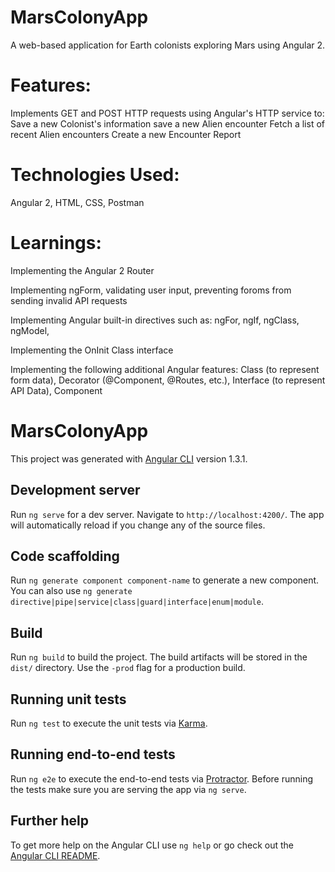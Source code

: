 # MarsColonyApp

A web-based application for Earth colonists exploring Mars using Angular 2.

# Features:
Implements GET and POST HTTP requests using Angular's HTTP service to:
    Save a new Colonist's information
    save a new Alien encounter
    Fetch a list of recent Alien encounters
    Create a new Encounter Report

# Technologies Used:

Angular 2, HTML, CSS, Postman

# Learnings:

Implementing the Angular 2 Router

Implementing ngForm, validating user input, preventing foroms from sending invalid API requests

Implementing Angular built-in directives such as:
    ngFor, ngIf, ngClass, ngModel,


Implementing the OnInit Class interface

Implementing the following additional Angular features:
    Class (to represent form data), Decorator (@Component, @Routes, etc.), Interface (to represent API Data), Component


# MarsColonyApp

This project was generated with [Angular CLI](https://github.com/angular/angular-cli) version 1.3.1.

## Development server

Run `ng serve` for a dev server. Navigate to `http://localhost:4200/`. The app will automatically reload if you change any of the source files.

## Code scaffolding

Run `ng generate component component-name` to generate a new component. You can also use `ng generate directive|pipe|service|class|guard|interface|enum|module`.

## Build

Run `ng build` to build the project. The build artifacts will be stored in the `dist/` directory. Use the `-prod` flag for a production build.

## Running unit tests

Run `ng test` to execute the unit tests via [Karma](https://karma-runner.github.io).

## Running end-to-end tests

Run `ng e2e` to execute the end-to-end tests via [Protractor](http://www.protractortest.org/).
Before running the tests make sure you are serving the app via `ng serve`.

## Further help

To get more help on the Angular CLI use `ng help` or go check out the [Angular CLI README](https://github.com/angular/angular-cli/blob/master/README.md).
